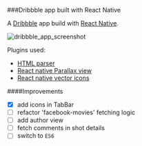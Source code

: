 ###Dribbble app built with React Native

A [Dribbble](http://dribbble.com) app build with [React Native](https://github.com/facebook/react-native).

![dribbble_app_screenshot](https://cloud.githubusercontent.com/assets/2805320/8113463/db61b072-1076-11e5-8aa2-52417f019ea0.jpg)

Plugins used:
- [HTML parser](https://github.com/iSimar/ParseHTML-React-Native)
- [React native Parallax view](https://github.com/lelandrichardson/react-native-parallax-view)
- [React native vector icons](https://github.com/oblador/react-native-vector-icons)

####Improvements
- [x] add icons in TabBar
- [ ] refactor 'facebook-movies' fetching logic
- [ ] add author view
- [ ] fetch comments in shot details
- [ ] switch to `ES6`
